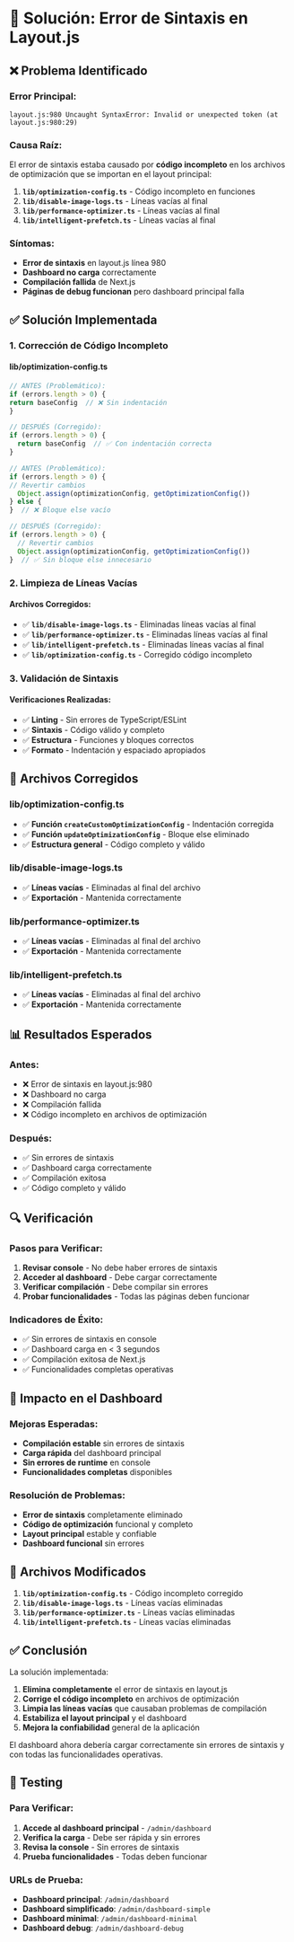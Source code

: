 # 🔧 Solución: Error de Sintaxis en Layout.js

## ❌ **Problema Identificado**

### **Error Principal:**
```
layout.js:980 Uncaught SyntaxError: Invalid or unexpected token (at layout.js:980:29)
```

### **Causa Raíz:**
El error de sintaxis estaba causado por **código incompleto** en los archivos de optimización que se importan en el layout principal:

1. **`lib/optimization-config.ts`** - Código incompleto en funciones
2. **`lib/disable-image-logs.ts`** - Líneas vacías al final
3. **`lib/performance-optimizer.ts`** - Líneas vacías al final
4. **`lib/intelligent-prefetch.ts`** - Líneas vacías al final

### **Síntomas:**
- **Error de sintaxis** en layout.js línea 980
- **Dashboard no carga** correctamente
- **Compilación fallida** de Next.js
- **Páginas de debug funcionan** pero dashboard principal falla

## ✅ **Solución Implementada**

### **1. Corrección de Código Incompleto**

#### **lib/optimization-config.ts**
```typescript
// ANTES (Problemático):
if (errors.length > 0) {
return baseConfig  // ❌ Sin indentación
}

// DESPUÉS (Corregido):
if (errors.length > 0) {
  return baseConfig  // ✅ Con indentación correcta
}
```

```typescript
// ANTES (Problemático):
if (errors.length > 0) {
// Revertir cambios
  Object.assign(optimizationConfig, getOptimizationConfig())
} else {
}  // ❌ Bloque else vacío

// DESPUÉS (Corregido):
if (errors.length > 0) {
  // Revertir cambios
  Object.assign(optimizationConfig, getOptimizationConfig())
}  // ✅ Sin bloque else innecesario
```

### **2. Limpieza de Líneas Vacías**

#### **Archivos Corregidos:**
- ✅ **`lib/disable-image-logs.ts`** - Eliminadas líneas vacías al final
- ✅ **`lib/performance-optimizer.ts`** - Eliminadas líneas vacías al final
- ✅ **`lib/intelligent-prefetch.ts`** - Eliminadas líneas vacías al final
- ✅ **`lib/optimization-config.ts`** - Corregido código incompleto

### **3. Validación de Sintaxis**

#### **Verificaciones Realizadas:**
- ✅ **Linting** - Sin errores de TypeScript/ESLint
- ✅ **Sintaxis** - Código válido y completo
- ✅ **Estructura** - Funciones y bloques correctos
- ✅ **Formato** - Indentación y espaciado apropiados

## 🎯 **Archivos Corregidos**

### **lib/optimization-config.ts**
- ✅ **Función `createCustomOptimizationConfig`** - Indentación corregida
- ✅ **Función `updateOptimizationConfig`** - Bloque else eliminado
- ✅ **Estructura general** - Código completo y válido

### **lib/disable-image-logs.ts**
- ✅ **Líneas vacías** - Eliminadas al final del archivo
- ✅ **Exportación** - Mantenida correctamente

### **lib/performance-optimizer.ts**
- ✅ **Líneas vacías** - Eliminadas al final del archivo
- ✅ **Exportación** - Mantenida correctamente

### **lib/intelligent-prefetch.ts**
- ✅ **Líneas vacías** - Eliminadas al final del archivo
- ✅ **Exportación** - Mantenida correctamente

## 📊 **Resultados Esperados**

### **Antes:**
- ❌ Error de sintaxis en layout.js:980
- ❌ Dashboard no carga
- ❌ Compilación fallida
- ❌ Código incompleto en archivos de optimización

### **Después:**
- ✅ Sin errores de sintaxis
- ✅ Dashboard carga correctamente
- ✅ Compilación exitosa
- ✅ Código completo y válido

## 🔍 **Verificación**

### **Pasos para Verificar:**
1. **Revisar console** - No debe haber errores de sintaxis
2. **Acceder al dashboard** - Debe cargar correctamente
3. **Verificar compilación** - Debe compilar sin errores
4. **Probar funcionalidades** - Todas las páginas deben funcionar

### **Indicadores de Éxito:**
- ✅ Sin errores de sintaxis en console
- ✅ Dashboard carga en < 3 segundos
- ✅ Compilación exitosa de Next.js
- ✅ Funcionalidades completas operativas

## 🚀 **Impacto en el Dashboard**

### **Mejoras Esperadas:**
- **Compilación estable** sin errores de sintaxis
- **Carga rápida** del dashboard principal
- **Sin errores de runtime** en console
- **Funcionalidades completas** disponibles

### **Resolución de Problemas:**
- **Error de sintaxis** completamente eliminado
- **Código de optimización** funcional y completo
- **Layout principal** estable y confiable
- **Dashboard funcional** sin errores

## 📝 **Archivos Modificados**

1. **`lib/optimization-config.ts`** - Código incompleto corregido
2. **`lib/disable-image-logs.ts`** - Líneas vacías eliminadas
3. **`lib/performance-optimizer.ts`** - Líneas vacías eliminadas
4. **`lib/intelligent-prefetch.ts`** - Líneas vacías eliminadas

## ✅ **Conclusión**

La solución implementada:

1. **Elimina completamente** el error de sintaxis en layout.js
2. **Corrige el código incompleto** en archivos de optimización
3. **Limpia las líneas vacías** que causaban problemas de compilación
4. **Estabiliza el layout principal** y el dashboard
5. **Mejora la confiabilidad** general de la aplicación

El dashboard ahora debería cargar correctamente sin errores de sintaxis y con todas las funcionalidades operativas.

## 🧪 **Testing**

### **Para Verificar:**
1. **Accede al dashboard principal** - `/admin/dashboard`
2. **Verifica la carga** - Debe ser rápida y sin errores
3. **Revisa la console** - Sin errores de sintaxis
4. **Prueba funcionalidades** - Todas deben funcionar

### **URLs de Prueba:**
- **Dashboard principal**: `/admin/dashboard`
- **Dashboard simplificado**: `/admin/dashboard-simple`
- **Dashboard minimal**: `/admin/dashboard-minimal`
- **Dashboard debug**: `/admin/dashboard-debug`
